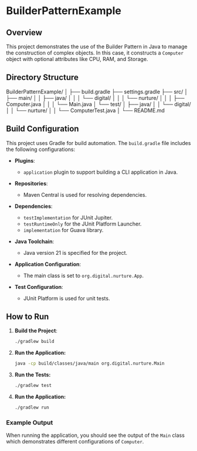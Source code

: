 # BuilderPatternExample

## Overview

This project demonstrates the use of the Builder Pattern in Java to manage the construction of complex objects. In this case, it constructs a `Computer` object with optional attributes like CPU, RAM, and Storage.

## Directory Structure

BuilderPatternExample/
│
├── build.gradle
├── settings.gradle
├── src/
│ ├── main/
│ │ ├── java/
│ │ │ └── digital/
│ │ │ └── nurture/
│ │ │ ├── Computer.java
│ │ │ └── Main.java
│ └── test/
│ ├── java/
│ │ └── digital/
│ │ └── nurture/
│ │ └── ComputerTest.java
│
└── README.md

## Build Configuration

This project uses Gradle for build automation. The `build.gradle` file includes the following configurations:

- **Plugins**:

  - `application` plugin to support building a CLI application in Java.

- **Repositories**:

  - Maven Central is used for resolving dependencies.

- **Dependencies**:

  - `testImplementation` for JUnit Jupiter.
  - `testRuntimeOnly` for the JUnit Platform Launcher.
  - `implementation` for Guava library.

- **Java Toolchain**:

  - Java version 21 is specified for the project.

- **Application Configuration**:

  - The main class is set to `org.digital.nurture.App`.

- **Test Configuration**:
  - JUnit Platform is used for unit tests.

## How to Run

1. **Build the Project**:
   ```bash
   ./gradlew build
   ```
2. **Run the Application:**
   ```bash
   java -cp build/classes/java/main org.digital.nurture.Main
   ```
3. **Run the Tests:**
   ```bash
   ./gradlew test
   ```
4. **Run the Application:**
   ```bash
   ./gradlew run
   ```

### Example Output

When running the application, you should see the output of the `Main` class which demonstrates different configurations of `Computer`.
